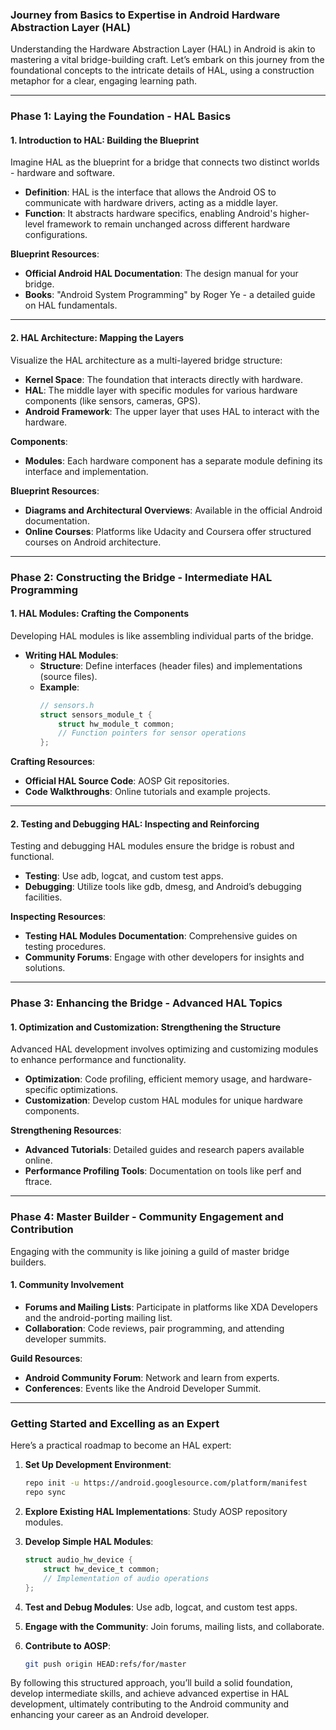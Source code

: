 ### Journey from Basics to Expertise in Android Hardware Abstraction Layer (HAL)

Understanding the Hardware Abstraction Layer (HAL) in Android is akin to mastering a vital bridge-building craft. Let’s embark on this journey from the foundational concepts to the intricate details of HAL, using a construction metaphor for a clear, engaging learning path.

---

### Phase 1: Laying the Foundation - HAL Basics

#### 1. Introduction to HAL: Building the Blueprint

Imagine HAL as the blueprint for a bridge that connects two distinct worlds - hardware and software.

- **Definition**: HAL is the interface that allows the Android OS to communicate with hardware drivers, acting as a middle layer.
- **Function**: It abstracts hardware specifics, enabling Android's higher-level framework to remain unchanged across different hardware configurations.

**Blueprint Resources**:
- **Official Android HAL Documentation**: The design manual for your bridge.
- **Books**: "Android System Programming" by Roger Ye - a detailed guide on HAL fundamentals.

---

#### 2. HAL Architecture: Mapping the Layers

Visualize the HAL architecture as a multi-layered bridge structure:

- **Kernel Space**: The foundation that interacts directly with hardware.
- **HAL**: The middle layer with specific modules for various hardware components (like sensors, cameras, GPS).
- **Android Framework**: The upper layer that uses HAL to interact with the hardware.

**Components**:
- **Modules**: Each hardware component has a separate module defining its interface and implementation.

**Blueprint Resources**:
- **Diagrams and Architectural Overviews**: Available in the official Android documentation.
- **Online Courses**: Platforms like Udacity and Coursera offer structured courses on Android architecture.

---

### Phase 2: Constructing the Bridge - Intermediate HAL Programming

#### 1. HAL Modules: Crafting the Components

Developing HAL modules is like assembling individual parts of the bridge.

- **Writing HAL Modules**:
  - **Structure**: Define interfaces (header files) and implementations (source files).
  - **Example**:
    ```c
    // sensors.h
    struct sensors_module_t {
        struct hw_module_t common;
        // Function pointers for sensor operations
    };
    ```

**Crafting Resources**:
- **Official HAL Source Code**: AOSP Git repositories.
- **Code Walkthroughs**: Online tutorials and example projects.

---

#### 2. Testing and Debugging HAL: Inspecting and Reinforcing

Testing and debugging HAL modules ensure the bridge is robust and functional.

- **Testing**: Use adb, logcat, and custom test apps.
- **Debugging**: Utilize tools like gdb, dmesg, and Android’s debugging facilities.

**Inspecting Resources**:
- **Testing HAL Modules Documentation**: Comprehensive guides on testing procedures.
- **Community Forums**: Engage with other developers for insights and solutions.

---

### Phase 3: Enhancing the Bridge - Advanced HAL Topics

#### 1. Optimization and Customization: Strengthening the Structure

Advanced HAL development involves optimizing and customizing modules to enhance performance and functionality.

- **Optimization**: Code profiling, efficient memory usage, and hardware-specific optimizations.
- **Customization**: Develop custom HAL modules for unique hardware components.

**Strengthening Resources**:
- **Advanced Tutorials**: Detailed guides and research papers available online.
- **Performance Profiling Tools**: Documentation on tools like perf and ftrace.

---

### Phase 4: Master Builder - Community Engagement and Contribution

Engaging with the community is like joining a guild of master bridge builders.

#### 1. Community Involvement

- **Forums and Mailing Lists**: Participate in platforms like XDA Developers and the android-porting mailing list.
- **Collaboration**: Code reviews, pair programming, and attending developer summits.

**Guild Resources**:
- **Android Community Forum**: Network and learn from experts.
- **Conferences**: Events like the Android Developer Summit.

---

### Getting Started and Excelling as an Expert

Here’s a practical roadmap to become an HAL expert:

1. **Set Up Development Environment**:
   ```bash
   repo init -u https://android.googlesource.com/platform/manifest
   repo sync
   ```

2. **Explore Existing HAL Implementations**: Study AOSP repository modules.

3. **Develop Simple HAL Modules**:
   ```c
   struct audio_hw_device {
       struct hw_device_t common;
       // Implementation of audio operations
   };
   ```

4. **Test and Debug Modules**: Use adb, logcat, and custom test apps.

5. **Engage with the Community**: Join forums, mailing lists, and collaborate.

6. **Contribute to AOSP**:
   ```bash
   git push origin HEAD:refs/for/master
   ```

By following this structured approach, you’ll build a solid foundation, develop intermediate skills, and achieve advanced expertise in HAL development, ultimately contributing to the Android community and enhancing your career as an Android developer.
